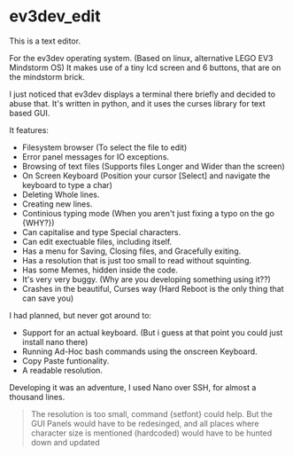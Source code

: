 # ev3dev_edit
This is a text editor.

For the ev3dev operating system. (Based on linux, alternative LEGO EV3 Mindstorm OS)
It makes use of a tiny lcd screen and 6 buttons, that are on the mindstorm brick. 

I just noticed that ev3dev displays a terminal there briefly and decided to abuse that.
It's written in python, and it uses the curses library for text based GUI.

It features:
  - Filesystem browser (To select the file to edit)
  - Error panel messages for IO exceptions.
  - Browsing of text files (Supports files Longer and Wider than the screen)
  - On Screen Keyboard (Position your cursor [Select] and navigate the keyboard to type a char)
  - Deleting Whole lines.
  - Creating new lines.
  - Continious typing mode (When you aren't just fixing a typo on the go {WHY?})
  - Can capitalise and type Special characters.
  - Can edit exectuable files, including itself.
  - Has a menu for Saving, Closing files, and Gracefully exiting.
  - Has a resolution that is just too small to read without squinting.
  - Has some Memes, hidden inside the code.
  - It's very very buggy. (Why are you developing something using it??)
  - Crashes in the beautiful, Curses way (Hard Reboot is the only thing that can save you)

I had planned, but never got around to:
  - Support for an actual keyboard. (But i guess at that point you could just install nano there)
  - Running Ad-Hoc bash commands using the onscreen Keyboard.
  - Copy Paste funtionality.
  - A readable resolution.
  

Developing it was an adventure, I used Nano over SSH, for almost a thousand lines.


> The resolution is too small, command {setfont} could help. 
> But the GUI Panels would have to be redesinged, 
> and all places where character size is mentioned (hardcoded) would have to be hunted down and updated
